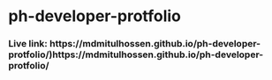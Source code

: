 # ph-developer-protfolio
<h3>Live link: https://mdmitulhossen.github.io/ph-developer-protfolio/)https://mdmitulhossen.github.io/ph-developer-protfolio/</h3>
